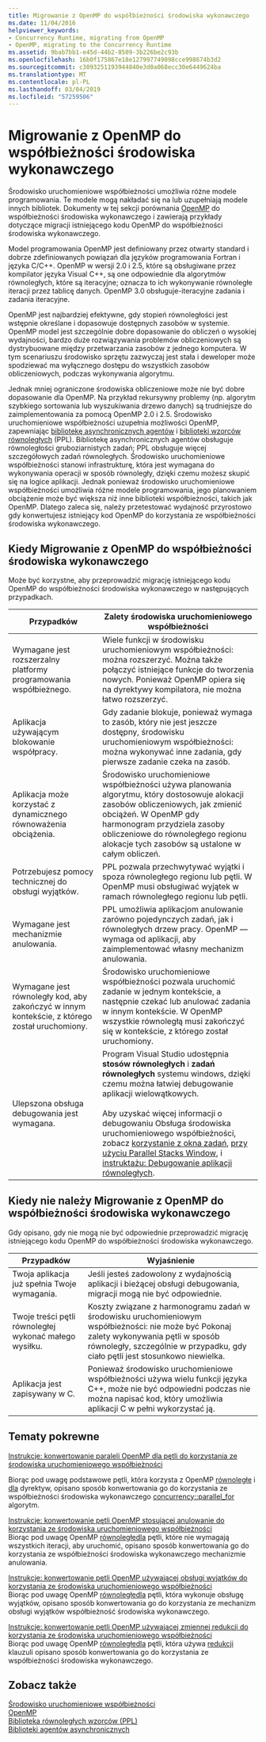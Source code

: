 ```yaml
---
title: Migrowanie z OpenMP do współbieżności środowiska wykonawczego
ms.date: 11/04/2016
helpviewer_keywords:
- Concurrency Runtime, migrating from OpenMP
- OpenMP, migrating to the Concurrency Runtime
ms.assetid: 9bab7bb1-e45d-44b2-8509-3b226be2c93b
ms.openlocfilehash: 16b0f175867e18e127997749098cce998674b3d2
ms.sourcegitcommit: c3093251193944840e3d0a068ecc30e6449624ba
ms.translationtype: MT
ms.contentlocale: pl-PL
ms.lasthandoff: 03/04/2019
ms.locfileid: "57259506"
---
```

# <a name="migrating-from-openmp-to-the-concurrency-runtime"></a>Migrowanie z OpenMP do współbieżności środowiska wykonawczego

Środowisko uruchomieniowe współbieżności umożliwia różne modele programowania. Te modele mogą nakładać się na lub uzupełniają modele innych bibliotek. Dokumenty w tej sekcji porównania [OpenMP](../../parallel/concrt/comparing-the-concurrency-runtime-to-other-concurrency-models.md#openmp) do współbieżności środowiska wykonawczego i zawierają przykłady dotyczące migracji istniejącego kodu OpenMP do współbieżności środowiska wykonawczego.

Model programowania OpenMP jest definiowany przez otwarty standard i dobrze zdefiniowanych powiązań dla języków programowania Fortran i języka C/C++. OpenMP w wersji 2.0 i 2.5, które są obsługiwane przez kompilator języka Visual C++, są one odpowiednie dla algorytmów równoległych, które są iteracyjne; oznacza to ich wykonywanie równoległe iteracji przez tablicę danych. OpenMP 3.0 obsługuje-iteracyjne zadania i zadania iteracyjne.

OpenMP jest najbardziej efektywne, gdy stopień równoległości jest wstępnie określane i dopasowuje dostępnych zasobów w systemie. OpenMP model jest szczególnie dobre dopasowanie do obliczeń o wysokiej wydajności, bardzo duże rozwiązywania problemów obliczeniowych są dystrybuowane między przetwarzania zasobów z jednego komputera. W tym scenariuszu środowisko sprzętu zazwyczaj jest stała i deweloper może spodziewać ma wyłącznego dostępu do wszystkich zasobów obliczeniowych, podczas wykonywania algorytmu.

Jednak mniej ograniczone środowiska obliczeniowe może nie być dobre dopasowanie dla OpenMP. Na przykład rekursywny problemy (np. algorytm szybkiego sortowania lub wyszukiwania drzewo danych) są trudniejsze do zaimplementowania za pomocą OpenMP 2.0 i 2.5. Środowisko uruchomieniowe współbieżności uzupełnia możliwości OpenMP, zapewniając [bibliotekę asynchronicznych agentów](../../parallel/concrt/asynchronous-agents-library.md) i [biblioteki wzorców równoległych](../../parallel/concrt/parallel-patterns-library-ppl.md) (PPL). Bibliotekę asynchronicznych agentów obsługuje równoległości gruboziarnistych zadań; PPL obsługuje więcej szczegółowych zadań równoległych. Środowisko uruchomieniowe współbieżności stanowi infrastrukturę, która jest wymagana do wykonywania operacji w sposób równoległy, dzięki czemu możesz skupić się na logice aplikacji. Jednak ponieważ środowisko uruchomieniowe współbieżności umożliwia różne modele programowania, jego planowaniem obciążenie może być większa niż inne biblioteki współbieżności, takich jak OpenMP. Dlatego zaleca się, należy przetestować wydajność przyrostowo gdy konwertujesz istniejący kod OpenMP do korzystania ze współbieżności środowiska wykonawczego.

## <a name="when-to-migrate-from-openmp-to-the-concurrency-runtime"></a>Kiedy Migrowanie z OpenMP do współbieżności środowiska wykonawczego

Może być korzystne, aby przeprowadzić migrację istniejącego kodu OpenMP do współbieżności środowiska wykonawczego w następujących przypadkach.

|Przypadków|Zalety środowiska uruchomieniowego współbieżności|
|-----------|-------------------------------------------|
|Wymagane jest rozszerzalny platformy programowania współbieżnego.|Wiele funkcji w środowisku uruchomieniowym współbieżności: można rozszerzyć. Można także połączyć istniejące funkcje do tworzenia nowych. Ponieważ OpenMP opiera się na dyrektywy kompilatora, nie można łatwo rozszerzyć.|
|Aplikacja używającym blokowanie współpracy.|Gdy zadanie blokuje, ponieważ wymaga to zasób, który nie jest jeszcze dostępny, środowisku uruchomieniowym współbieżności: można wykonywać inne zadania, gdy pierwsze zadanie czeka na zasób.|
|Aplikacja może korzystać z dynamicznego równoważenia obciążenia.|Środowisko uruchomieniowe współbieżności używa planowania algorytmu, który dostosowuje alokacji zasobów obliczeniowych, jak zmienić obciążeń. W OpenMP gdy harmonogram przydziela zasoby obliczeniowe do równoległego regionu alokacje tych zasobów są ustalone w całym obliczeń.|
|Potrzebujesz pomocy technicznej do obsługi wyjątków.|PPL pozwala przechwytywać wyjątki i spoza równoległego regionu lub pętli. W OpenMP musi obsługiwać wyjątek w ramach równoległego regionu lub pętli.|
|Wymagane jest mechanizmie anulowania.|PPL umożliwia aplikacjom anulowanie zarówno pojedynczych zadań, jak i równoległych drzew pracy. OpenMP — wymaga od aplikacji, aby zaimplementować własny mechanizm anulowania.|
|Wymagane jest równoległy kod, aby zakończyć w innym kontekście, z którego został uruchomiony.|Środowisko uruchomieniowe współbieżności pozwala uruchomić zadanie w jednym kontekście, a następnie czekać lub anulować zadania w innym kontekście. W OpenMP wszystkie równoległą musi zakończyć się w kontekście, z którego został uruchomiony.|
|Ulepszona obsługa debugowania jest wymagana.|Program Visual Studio udostępnia **stosów równoległych** i **zadań równoległych** systemu windows, dzięki czemu można łatwiej debugowanie aplikacji wielowątkowych.<br /><br /> Aby uzyskać więcej informacji o debugowaniu Obsługa środowiska uruchomieniowego współbieżności, zobacz [korzystanie z okna zadań](/visualstudio/debugger/using-the-tasks-window), [przy użyciu Parallel Stacks Window](/visualstudio/debugger/using-the-parallel-stacks-window), i [instruktażu: Debugowanie aplikacji równoległych](/visualstudio/debugger/walkthrough-debugging-a-parallel-application).|

## <a name="when-not-to-migrate-from-openmp-to-the-concurrency-runtime"></a>Kiedy nie należy Migrowanie z OpenMP do współbieżności środowiska wykonawczego

Gdy opisano, gdy nie mogą nie być odpowiednie przeprowadzić migrację istniejącego kodu OpenMP do współbieżności środowiska wykonawczego.

|Przypadków|Wyjaśnienie|
|-----------|-----------------|
|Twoja aplikacja już spełnia Twoje wymagania.|Jeśli jesteś zadowolony z wydajnością aplikacji i bieżącej obsługi debugowania, migracji mogą nie być odpowiednie.|
|Twoje treści pętli równoległej wykonać małego wysiłku.|Koszty związane z harmonogramu zadań w środowisku uruchomieniowym współbieżności: nie może być Pokonaj zalety wykonywania pętli w sposób równoległy, szczególnie w przypadku, gdy ciało pętli jest stosunkowo niewielka.|
|Aplikacja jest zapisywany w C.|Ponieważ środowisko uruchomieniowe współbieżności używa wielu funkcji języka C++, może nie być odpowiedni podczas nie można napisać kod, który umożliwia aplikacji C w pełni wykorzystać ją.|

## <a name="related-topics"></a>Tematy pokrewne

[Instrukcje: konwertowanie paraleli OpenMP dla pętli do korzystania ze środowiska uruchomieniowego współbieżności](../../parallel/concrt/how-to-convert-an-openmp-parallel-for-loop-to-use-the-concurrency-runtime.md)

Biorąc pod uwagę podstawowe pętli, która korzysta z OpenMP [równoległe](../../parallel/concrt/how-to-use-parallel-invoke-to-write-a-parallel-sort-routine.md#parallel) i [dla](../../parallel/openmp/reference/for-openmp.md) dyrektyw, opisano sposób konwertowania go do korzystania ze współbieżności środowiska wykonawczego [concurrency::parallel_for](reference/concurrency-namespace-functions.md#parallel_for) algorytm.

[Instrukcje: konwertowanie pętli OpenMP stosującej anulowanie do korzystania ze środowiska uruchomieniowego współbieżności](../../parallel/concrt/convert-an-openmp-loop-that-uses-cancellation.md)<br/>
Biorąc pod uwagę OpenMP [równoległe](../../parallel/concrt/how-to-use-parallel-invoke-to-write-a-parallel-sort-routine.md#parallel)[dla](../../parallel/openmp/reference/for-openmp.md) pętli, które nie wymagają wszystkich iteracji, aby uruchomić, opisano sposób konwertowania go do korzystania ze współbieżności środowiska wykonawczego mechanizmie anulowania.

[Instrukcje: konwertowanie pętli OpenMP używającej obsługi wyjątków do korzystania ze środowiska uruchomieniowego współbieżności](../../parallel/concrt/convert-an-openmp-loop-that-uses-exception-handling.md)<br/>
Biorąc pod uwagę OpenMP [równoległe](../../parallel/concrt/how-to-use-parallel-invoke-to-write-a-parallel-sort-routine.md#parallel)[dla](../../parallel/openmp/reference/for-openmp.md) pętli, która wykonuje obsługę wyjątków, opisano sposób konwertowania go do korzystania ze mechanizm obsługi wyjątków współbieżność środowiska wykonawczego.

[Instrukcje: konwertowanie pętli OpenMP używającej zmiennej redukcji do korzystania ze środowiska uruchomieniowego współbieżności](../../parallel/concrt/convert-an-openmp-loop-that-uses-a-reduction-variable.md)<br/>
Biorąc pod uwagę OpenMP [równoległe](../../parallel/concrt/how-to-use-parallel-invoke-to-write-a-parallel-sort-routine.md#parallel)[dla](../../parallel/openmp/reference/for-openmp.md) pętli, która używa [redukcji](../../parallel/openmp/reference/reduction.md) klauzuli opisano sposób konwertowania go do korzystania ze współbieżności środowiska wykonawczego.

## <a name="see-also"></a>Zobacz także

[Środowisko uruchomieniowe współbieżności](../../parallel/concrt/concurrency-runtime.md)<br/>
[OpenMP](../../parallel/concrt/comparing-the-concurrency-runtime-to-other-concurrency-models.md#openmp)<br/>
[Biblioteka równoległych wzorców (PPL)](../../parallel/concrt/parallel-patterns-library-ppl.md)<br/>
[Biblioteki agentów asynchronicznych](../../parallel/concrt/asynchronous-agents-library.md)
